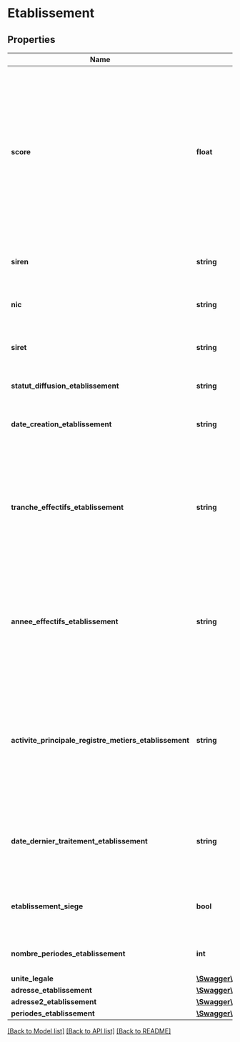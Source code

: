 # Etablissement

## Properties
Name | Type | Description | Notes
------------ | ------------- | ------------- | -------------
**score** | **float** | Score de l&#39;élément parmi l&#39;ensemble des éléments répondant à la requête, plus le score est élevé, plus l&#39;élément est haut placé. Le score n&#39;a pas de signification en dehors de la requête et n&#39;est pas comparable aux score d&#39;autres requêtes | [optional] 
**siren** | **string** | Numéro Siren de l&#39;entreprise à laquelle appartient l&#39;établissement | [optional] 
**nic** | **string** | Numéro interne de classement de l&#39;établissement | [optional] 
**siret** | **string** | Numéro Siret de l’établissement (toujours renseigné) | [optional] 
**statut_diffusion_etablissement** | **string** | Statut de diffusion de l&#39;établissement | [optional] 
**date_creation_etablissement** | **string** | Date de création de l&#39;établissement, format AAAA-MM-JJ | [optional] 
**tranche_effectifs_etablissement** | **string** | Tranche d’effectif salarié de l’établissement, valorisée uniquement si l’année correspondante est supérieure ou égale à l’année d’interrogation -3 (sinon, NN) | [optional] 
**annee_effectifs_etablissement** | **string** | Année de la tranche d’effectif salarié de l’établissement, valorisée uniquement si l&#39;année est supérieure ou égale à l’année d’interrogation -3 (sinon, null) | [optional] 
**activite_principale_registre_metiers_etablissement** | **string** | Code de l’activité exercée par l’artisan inscrit au registre des métiers. L’APRM est codifiée selon la nomenclature d’Activités Française de l’Artisanat (NAFA) | [optional] 
**date_dernier_traitement_etablissement** | **string** | Date de la dernière mise à jour effectuée au répertoire Sirene sur le Siret concerné (AAAA-MM-JJTHH:MM:SS) | [optional] 
**etablissement_siege** | **bool** | Indicatrice précisant si le Siret est celui de l’établissement siège ou non | [optional] 
**nombre_periodes_etablissement** | **int** | Nombre de périodes dans la vie de l&#39;établissement | [optional] 
**unite_legale** | [**\Swagger\Client\Model\UniteLegaleEtablissement**](UniteLegaleEtablissement.md) |  | [optional] 
**adresse_etablissement** | [**\Swagger\Client\Model\Adresse**](Adresse.md) |  | [optional] 
**adresse2_etablissement** | [**\Swagger\Client\Model\AdresseComplementaire**](AdresseComplementaire.md) |  | [optional] 
**periodes_etablissement** | [**\Swagger\Client\Model\PeriodeEtablissement[]**](PeriodeEtablissement.md) |  | [optional] 

[[Back to Model list]](../README.md#documentation-for-models) [[Back to API list]](../README.md#documentation-for-api-endpoints) [[Back to README]](../README.md)



